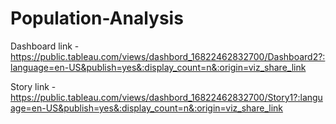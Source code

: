 # Population-Analysis


Dashboard link - https://public.tableau.com/views/dashbord_16822462832700/Dashboard2?:language=en-US&publish=yes&:display_count=n&:origin=viz_share_link

Story link - https://public.tableau.com/views/dashbord_16822462832700/Story1?:language=en-US&publish=yes&:display_count=n&:origin=viz_share_link

